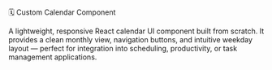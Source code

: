 🗓️ Custom Calendar Component

A lightweight, responsive React calendar UI component built from scratch. It provides a clean monthly view, navigation buttons, and intuitive weekday layout — perfect for integration into scheduling, productivity, or task management applications.
